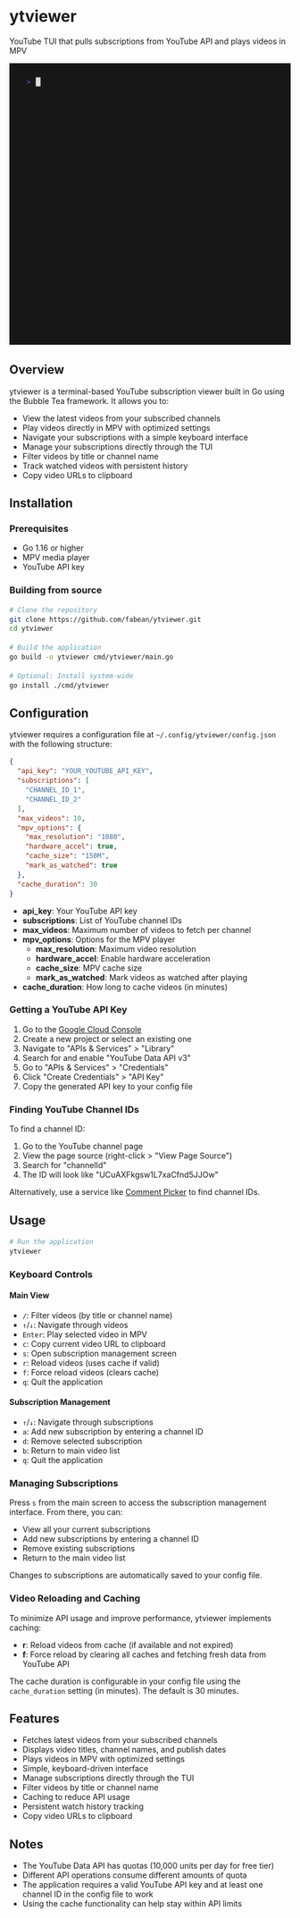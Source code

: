 # ytviewer
YouTube TUI that pulls subscriptions from YouTube API and plays videos in MPV

![ytviewer demo](https://github.com/fabean/ytviewer/raw/main/ytviewer.gif)

## Overview

ytviewer is a terminal-based YouTube subscription viewer built in Go using the Bubble Tea framework. It allows you to:

- View the latest videos from your subscribed channels
- Play videos directly in MPV with optimized settings
- Navigate your subscriptions with a simple keyboard interface
- Manage your subscriptions directly through the TUI
- Filter videos by title or channel name
- Track watched videos with persistent history
- Copy video URLs to clipboard

## Installation

### Prerequisites

- Go 1.16 or higher
- MPV media player
- YouTube API key

### Building from source

```bash
# Clone the repository
git clone https://github.com/fabean/ytviewer.git
cd ytviewer

# Build the application
go build -o ytviewer cmd/ytviewer/main.go

# Optional: Install system-wide
go install ./cmd/ytviewer
```
## Configuration

ytviewer requires a configuration file at `~/.config/ytviewer/config.json` with the following structure:

```json
{
  "api_key": "YOUR_YOUTUBE_API_KEY",
  "subscriptions": [
    "CHANNEL_ID_1",
    "CHANNEL_ID_2"
  ],
  "max_videos": 10,
  "mpv_options": {
    "max_resolution": "1080",
    "hardware_accel": true,
    "cache_size": "150M",
    "mark_as_watched": true
  },
  "cache_duration": 30
}
```

- **api_key**: Your YouTube API key
- **subscriptions**: List of YouTube channel IDs
- **max_videos**: Maximum number of videos to fetch per channel
- **mpv_options**: Options for the MPV player
  - **max_resolution**: Maximum video resolution
  - **hardware_accel**: Enable hardware acceleration
  - **cache_size**: MPV cache size
  - **mark_as_watched**: Mark videos as watched after playing
- **cache_duration**: How long to cache videos (in minutes)

### Getting a YouTube API Key

1. Go to the [Google Cloud Console](https://console.cloud.google.com/)
2. Create a new project or select an existing one
3. Navigate to "APIs & Services" > "Library"
4. Search for and enable "YouTube Data API v3"
5. Go to "APIs & Services" > "Credentials"
6. Click "Create Credentials" > "API Key"
7. Copy the generated API key to your config file

### Finding YouTube Channel IDs

To find a channel ID:

1. Go to the YouTube channel page
2. View the page source (right-click > "View Page Source")
3. Search for "channelId"
4. The ID will look like "UCuAXFkgsw1L7xaCfnd5JJOw"

Alternatively, use a service like [Comment Picker](https://commentpicker.com/youtube-channel-id.php) to find channel IDs.

## Usage

```bash
# Run the application
ytviewer
```

### Keyboard Controls

#### Main View
- `/`: Filter videos (by title or channel name)
- `↑`/`↓`: Navigate through videos
- `Enter`: Play selected video in MPV
- `c`: Copy current video URL to clipboard
- `s`: Open subscription management screen
- `r`: Reload videos (uses cache if valid)
- `f`: Force reload videos (clears cache)
- `q`: Quit the application

#### Subscription Management
- `↑`/`↓`: Navigate through subscriptions
- `a`: Add new subscription by entering a channel ID
- `d`: Remove selected subscription
- `b`: Return to main video list
- `q`: Quit the application

### Managing Subscriptions

Press `s` from the main screen to access the subscription management interface. From there, you can:

- View all your current subscriptions
- Add new subscriptions by entering a channel ID
- Remove existing subscriptions
- Return to the main video list

Changes to subscriptions are automatically saved to your config file.

### Video Reloading and Caching

To minimize API usage and improve performance, ytviewer implements caching:

- **r**: Reload videos from cache (if available and not expired)
- **f**: Force reload by clearing all caches and fetching fresh data from YouTube API

The cache duration is configurable in your config file using the `cache_duration` setting (in minutes). The default is 30 minutes.

## Features

- Fetches latest videos from your subscribed channels
- Displays video titles, channel names, and publish dates
- Plays videos in MPV with optimized settings
- Simple, keyboard-driven interface
- Manage subscriptions directly through the TUI
- Filter videos by title or channel name
- Caching to reduce API usage
- Persistent watch history tracking
- Copy video URLs to clipboard

## Notes

- The YouTube Data API has quotas (10,000 units per day for free tier)
- Different API operations consume different amounts of quota
- The application requires a valid YouTube API key and at least one channel ID in the config file to work
- Using the cache functionality can help stay within API limits
